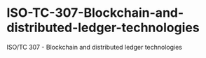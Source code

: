 # ISO-TC-307-Blockchain-and-distributed-ledger-technologies
ISO/TC 307 - Blockchain and distributed ledger technologies
